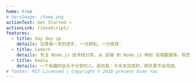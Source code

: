 ```yaml
---
home: true
# heroImage: /home.png
actionText: Get Started →
actionLink: /JavaScript/
features:
  - title: day day up
    details: 记录每一天的进步, 一分耕耘，一分收获.
  - title: Coderh
    details: 专注 Node.js 技术栈分享，从 前端 到 Node.js 再到 后端数据库，祝您成为优秀的高级 Node.js 全栈工程师
  - title: koala
    details: 一个有趣的且乐于分享的人。座右铭：今天未完成的，明天更不会完成。
# footer: MIT Licensed | Copyright © 2018-present Evan You
---
```

